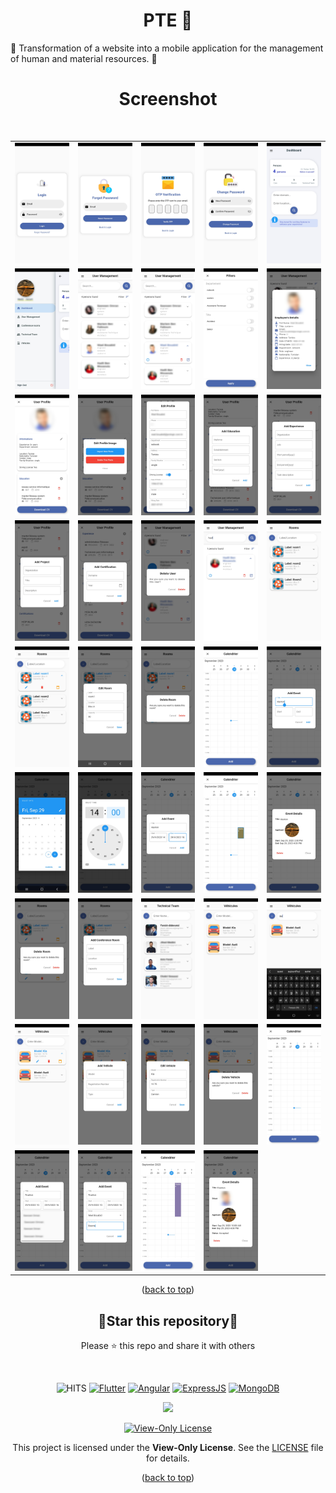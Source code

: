 <div id="top"></div>
<h1 align="center"> PTE 📱 </h1>
🚀 Transformation of a website into a mobile application for the management of human and material resources. 🌟
<br/>
<h1 align="center"> Screenshot </h1>
<br/>

<table align="center">
  <tr>
    <td><img src="capture/2.jpg" alt="Image 2" width="180" height="auto"></td>
    <td><img src="capture/3.jpg" alt="Image 3" width="180" height="auto"></td>
    <td><img src="capture/4.jpg" alt="Image 4" width="180" height="auto"></td>
    <td><img src="capture/5.jpg" alt="Image 5" width="180" height="auto"></td>
    <td><img src="capture/6.jpg" alt="Image 6" width="180" height="auto"></td>
  </tr>
  <tr>
    <td><img src="capture/7.jpg" alt="Image 7" width="180" height="auto"></td>
    <td><img src="capture/8.jpg" alt="Image 8" width="180" height="auto"></td>
    <td><img src="capture/9.jpg" alt="Image 9" width="180" height="auto"></td>
    <td><img src="capture/10.jpg" alt="Image 10" width="180" height="auto"></td>
    <td><img src="capture/11.jpg" alt="Image 11" width="180" height="auto"></td>
  </tr>
  <tr>
    <td><img src="capture/12.jpg" alt="Image 12" width="180" height="auto"></td>
    <td><img src="capture/13.jpg" alt="Image 13" width="180" height="auto"></td>
    <td><img src="capture/14.jpg" alt="Image 14" width="180" height="auto"></td>
    <td><img src="capture/15.jpg" alt="Image 15" width="180" height="auto"></td>
    <td><img src="capture/16.jpg" alt="Image 16" width="180" height="auto"></td>
  </tr>
  <tr>
    <td><img src="capture/17.jpg" alt="Image 17" width="180" height="auto"></td>
    <td><img src="capture/18.jpg" alt="Image 18" width="180" height="auto"></td>
    <td><img src="capture/19.jpg" alt="Image 19" width="180" height="auto"></td>
    <td><img src="capture/20.jpg" alt="Image 20" width="180" height="auto"></td>
    <td><img src="capture/21.jpg" alt="Image 21" width="180" height="auto"></td>
  </tr>
  <tr>
    <td><img src="capture/22.jpg" alt="Image 22" width="180" height="auto"></td>
    <td><img src="capture/23.jpg" alt="Image 23" width="180" height="auto"></td>
    <td><img src="capture/24.jpg" alt="Image 24" width="180" height="auto"></td>
    <td><img src="capture/25.jpg" alt="Image 25" width="180" height="auto"></td>
    <td><img src="capture/26.jpg" alt="Image 26" width="180" height="auto"></td>
  </tr>
  <tr>
    <td><img src="capture/27.jpg" alt="Image 27" width="180" height="auto"></td>
    <td><img src="capture/28.jpg" alt="Image 28" width="180" height="auto"></td>
    <td><img src="capture/29.jpg" alt="Image 29" width="180" height="auto"></td>
    <td><img src="capture/30.jpg" alt="Image 30" width="180" height="auto"></td>
    <td><img src="capture/31.jpg" alt="Image 31" width="180" height="auto"></td>
  </tr>
  <tr>
    <td><img src="capture/32.jpg" alt="Image 32" width="180" height="auto"></td>
    <td><img src="capture/33.jpg" alt="Image 33" width="180" height="auto"></td>
    <td><img src="capture/34.jpg" alt="Image 34" width="180" height="auto"></td>
    <td><img src="capture/35.jpg" alt="Image 35" width="180" height="auto"></td>
    <td><img src="capture/36.jpg" alt="Image 36" width="180" height="auto"></td>
  </tr>
  <tr>
    <td><img src="capture/37.jpg" alt="Image 37" width="180" height="auto"></td>
    <td><img src="capture/38.jpg" alt="Image 38" width="180" height="auto"></td>
    <td><img src="capture/39.jpg" alt="Image 39" width="180" height="auto"></td>
    <td><img src="capture/40.jpg" alt="Image 40" width="180" height="auto"></td>
    <td><img src="capture/41.jpg" alt="Image 41" width="180" height="auto"></td>
  </tr>
  <tr>
    <td><img src="capture/42.jpg" alt="Image 42" width="180" height="auto"></td>
    <td><img src="capture/43.jpg" alt="Image 43" width="180" height="auto"></td>
    <td><img src="capture/44.jpg" alt="Image 44" width="180" height="auto"></td>
    <td><img src="capture/45.jpg" alt="Image 45" width="180" height="auto"></td>
  </tr>
</table>


<p align="center">(<a href="#top">back to top</a>)</p>

<div align=center>

<h2>🌟Star this repository🌟</h2>

Please ⭐️ this repo and share it with others

</div>

<br>

<div align=center>

![HITS](https://hits.seeyoufarm.com/api/count/incr/badge.svg?url=https://github.com/yassindaboussi/PTE-Mobile&count_bg=#79C83D&title_bg=#555555&icon=&icon_color=#E7E7E7&title=PAGE+VIEWS&edge_flat=false)
[![Flutter](https://img.shields.io/badge/Flutter-blueviolet.svg)](https://flutter.dev)
[![Angular](https://img.shields.io/badge/Angular-brightgreen.svg)](https://angular.io)
[![ExpressJS](https://img.shields.io/badge/ExpressJs-orange.svg)](https://expressjs.com)
[![MongoDB](https://img.shields.io/badge/MongoDB-brightgreen.svg)](https://mongodb.com)
    
<p align="center">
  <a href="https://github.com/yassindaboussi/PTE-Mobile/stargazers">
    <img src="https://img.shields.io/github/stars/yassindaboussi/PTE-Mobile"/> 
  </a>
    
[![View-Only License](https://img.shields.io/badge/License-View--Only-red.svg?style=flat-square)](LICENSE.md)

This project is licensed under the **View-Only License**. See the [LICENSE](LICENSE) file for details.


</p>

</div>

<p align="center">(<a href="#top">back to top</a>)</p>
